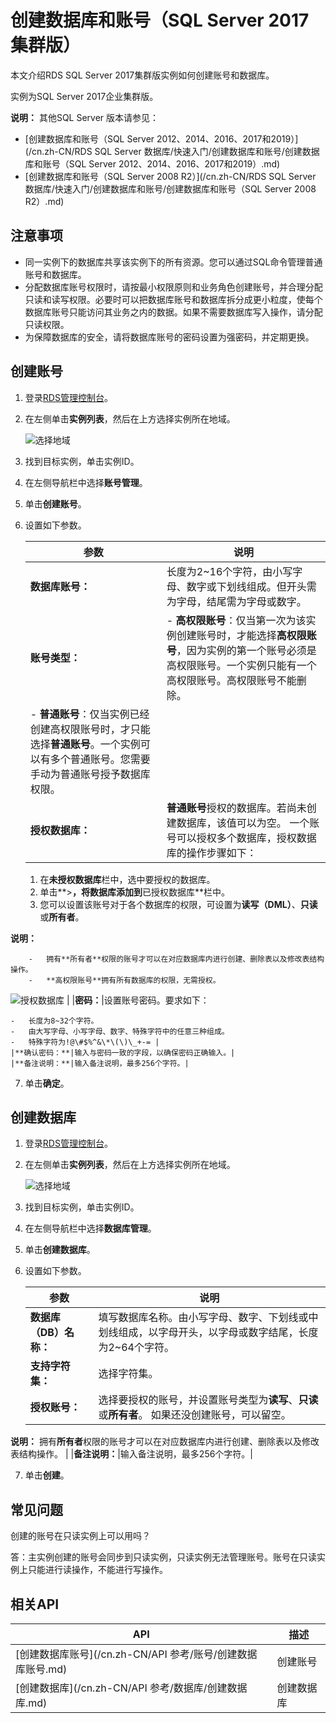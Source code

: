 # 创建数据库和账号（SQL Server 2017集群版）

本文介绍RDS SQL Server 2017集群版实例如何创建账号和数据库。

实例为SQL Server 2017企业集群版。

**说明：** 其他SQL Server 版本请参见：

-   [创建数据库和账号（SQL Server 2012、2014、2016、2017和2019）](/cn.zh-CN/RDS SQL Server 数据库/快速入门/创建数据库和账号/创建数据库和账号（SQL Server 2012、2014、2016、2017和2019）.md)
-   [创建数据库和账号（SQL Server 2008 R2）](/cn.zh-CN/RDS SQL Server 数据库/快速入门/创建数据库和账号/创建数据库和账号（SQL Server 2008 R2）.md)

## 注意事项

-   同一实例下的数据库共享该实例下的所有资源。您可以通过SQL命令管理普通账号和数据库。
-   分配数据库账号权限时，请按最小权限原则和业务角色创建账号，并合理分配只读和读写权限。必要时可以把数据库账号和数据库拆分成更小粒度，使每个数据库账号只能访问其业务之内的数据。如果不需要数据库写入操作，请分配只读权限。
-   为保障数据库的安全，请将数据库账号的密码设置为强密码，并定期更换。

## 创建账号

1.  登录[RDS管理控制台](https://rds.console.aliyun.com/)。

2.  在左侧单击**实例列表**，然后在上方选择实例所在地域。

    ![选择地域](https://static-aliyun-doc.oss-accelerate.aliyuncs.com/assets/img/zh-CN/3074469951/p36543.png)

3.  找到目标实例，单击实例ID。

4.  在左侧导航栏中选择**账号管理**。

5.  单击**创建账号**。

6.  设置如下参数。

    |参数|说明|
    |--|--|
    |**数据库账号：**|长度为2~16个字符，由小写字母、数字或下划线组成。但开头需为字母，结尾需为字母或数字。|
    |**账号类型：**|    -   **高权限账号**：仅当第一次为该实例创建账号时，才能选择**高权限账号**，因为实例的第一个账号必须是高权限账号。一个实例只能有一个高权限账号。高权限账号不能删除。
    -   **普通账号**：仅当实例已经创建高权限账号时，才只能选择**普通账号**。一个实例可以有多个普通账号。您需要手动为普通账号授予数据库权限。 |
    |**授权数据库：**|**普通账号**授权的数据库。若尚未创建数据库，该值可以为空。 一个账号可以授权多个数据库，授权数据库的操作步骤如下：

    1.  在**未授权数据库**栏中，选中要授权的数据库。
    2.  单击**\>**，将数据库添加到**已授权数据库**栏中。
    3.  您可以设置该账号对于各个数据库的权限，可设置为**读写（DML）**、**只读**或**所有者**。

**说明：**

        -   拥有**所有者**权限的账号才可以在对应数据库内进行创建、删除表以及修改表结构操作。
        -   **高权限账号**拥有所有数据库的权限，无需授权。
![授权数据库](https://static-aliyun-doc.oss-accelerate.aliyuncs.com/assets/img/zh-CN/2003729951/p69595.png) |
    |**密码：**|设置账号密码。要求如下：

    -   长度为8~32个字符。
    -   由大写字母、小写字母、数字、特殊字符中的任意三种组成。
    -   特殊字符为!@\#$%^&\*\(\)\_+-= |
    |**确认密码：**|输入与密码一致的字段，以确保密码正确输入。|
    |**备注说明：**|输入备注说明，最多256个字符。|

7.  单击**确定**。


## 创建数据库

1.  登录[RDS管理控制台](https://rds.console.aliyun.com/)。

2.  在左侧单击**实例列表**，然后在上方选择实例所在地域。

    ![选择地域](https://static-aliyun-doc.oss-accelerate.aliyuncs.com/assets/img/zh-CN/3074469951/p36543.png)

3.  找到目标实例，单击实例ID。

4.  在左侧导航栏中选择**数据库管理**。

5.  单击**创建数据库**。

6.  设置如下参数。

    |参数|说明|
    |--|--|
    |**数据库（DB）名称：**|填写数据库名称。由小写字母、数字、下划线或中划线组成，以字母开头，以字母或数字结尾，长度为2~64个字符。|
    |**支持字符集：**|选择字符集。|
    |**授权账号：**|选择要授权的账号，并设置账号类型为**读写**、**只读**或**所有者**。 如果还没创建账号，可以留空。

**说明：** 拥有**所有者**权限的账号才可以在对应数据库内进行创建、删除表以及修改表结构操作。 |
    |**备注说明：**|输入备注说明，最多256个字符。|

7.  单击**创建**。


## 常见问题

创建的账号在只读实例上可以用吗？

答：主实例创建的账号会同步到只读实例，只读实例无法管理账号。账号在只读实例上只能进行读操作，不能进行写操作。

## 相关API

|API|描述|
|---|--|
|[创建数据库账号](/cn.zh-CN/API 参考/账号/创建数据库账号.md)|创建账号|
|[创建数据库](/cn.zh-CN/API 参考/数据库/创建数据库.md)|创建数据库|

